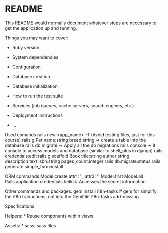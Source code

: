 # README

This README would normally document whatever steps are necessary to get the
application up and running.

Things you may want to cover:

* Ruby version

* System dependencies

* Configuration

* Database creation

* Database initialization

* How to run the test suite

* Services (job queues, cache servers, search engines, etc.)

* Deployment instructions

* ...

Used comands
rails new <app_name> -T (Avoid testing files, just for this course)
rails g Pet name:string breed:string => create a table into the database
rails db:migrate => Apply all the db migrations
rails console => it console to access models and database (similar to shell_plus in django)
rails credentials:edit
rails g scaffold Book title:string author:string description:text isbn:string pages_count:integer
rails db:migrate:status
rails generate simple_form:install


ORM commands
Model.create attr1: '', attr2: ''
Model.first
Model.all
Rails.application.credentials.hello    # Accesses the secret information


Other commands and packages:
gem install i18n-tasks   # gem for simplify the i18n traductions, not into the Gemlfile
i18n-tasks add-missing

Specifications

Helpers:
    * Reuse components within views

Assets:
    * scss: sass files
